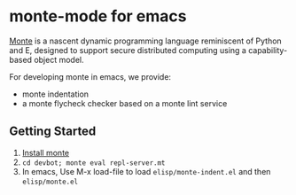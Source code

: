 # monte-mode for emacs

[Monte][] is a nascent dynamic programming language reminiscent of Python
and E, designed to support secure distributed computing using a
capability-based object model.

For developing monte in emacs, we provide:

  - monte indentation
  - a monte flycheck checker based on a monte lint service

## Getting Started

  1. [Install monte][1]
  2. `cd devbot; monte eval repl-server.mt`
  3. In emacs, Use M-x load-file to load `elisp/monte-indent.el` and then `elisp/monte.el`

[1]: http://monte.readthedocs.io/en/latest/intro.html#installation

[Monte]: http://www.monte-language.org/
